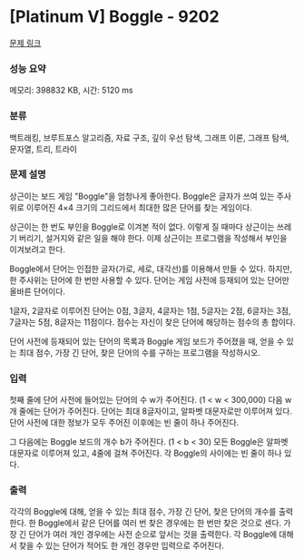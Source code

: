 # [Platinum V] Boggle - 9202 

[문제 링크](https://www.acmicpc.net/problem/9202) 

### 성능 요약

메모리: 398832 KB, 시간: 5120 ms

### 분류

백트래킹, 브루트포스 알고리즘, 자료 구조, 깊이 우선 탐색, 그래프 이론, 그래프 탐색, 문자열, 트리, 트라이

### 문제 설명

<p>상근이는 보드 게임 "Boggle"을 엄청나게 좋아한다. Boggle은 글자가 쓰여 있는 주사위로 이루어진 4×4 크기의 그리드에서 최대한 많은 단어를 찾는 게임이다. </p>

<p>상근이는 한 번도 부인을 Boggle로 이겨본 적이 없다. 이렇게 질 때마다 상근이는 쓰레기 버리기, 설거지와 같은 일을 해야 한다. 이제 상근이는 프로그램을 작성해서 부인을 이겨보려고 한다.</p>

<p>Boggle에서 단어는 인접한 글자(가로, 세로, 대각선)를 이용해서 만들 수 있다. 하지만, 한 주사위는 단어에 한 번만 사용할 수 있다. 단어는 게임 사전에 등재되어 있는 단어만 올바른 단어이다.</p>

<p>1글자, 2글자로 이루어진 단어는 0점, 3글자, 4글자는 1점, 5글자는 2점, 6글자는 3점, 7글자는 5점, 8글자는 11점이다. 점수는 자신이 찾은 단어에 해당하는 점수의 총 합이다.</p>

<p>단어 사전에 등재되어 있는 단어의 목록과 Boggle 게임 보드가 주어졌을 때, 얻을 수 있는 최대 점수, 가장 긴 단어, 찾은 단어의 수를 구하는 프로그램을 작성하시오.</p>

### 입력 

 <p>첫째 줄에 단어 사전에 들어있는 단어의 수 w가 주어진다. (1 < w < 300,000) 다음 w개 줄에는 단어가 주어진다. 단어는 최대 8글자이고, 알파벳 대문자로만 이루어져 있다. 단어 사전에 대한 정보가 모두 주어진 이후에는 빈 줄이 하나 주어진다.</p>

<p>그 다음에는 Boggle 보드의 개수 b가 주어진다. (1 < b < 30) 모든 Boggle은 알파벳 대문자로 이루어져 있고, 4줄에 걸쳐 주어진다. 각 Boggle의 사이에는 빈 줄이 하나  있다.</p>

### 출력 

 <p>각각의 Boggle에 대해, 얻을 수 있는 최대 점수, 가장 긴 단어, 찾은 단어의 개수를 출력한다. 한 Boggle에서 같은 단어를 여러 번 찾은 경우에는 한 번만 찾은 것으로 센다. 가장 긴 단어가 여러 개인 경우에는 사전 순으로 앞서는 것을 출력한다. 각 Boggle에 대해서 찾을 수 있는 단어가 적어도 한 개인 경우만 입력으로 주어진다.</p>

